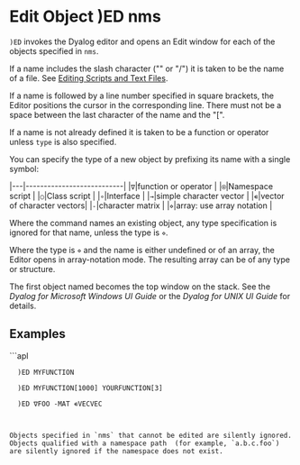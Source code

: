 




<h1 class="heading"><span class="name">Edit Object</span> <span class="command">)ED nms</span></h1>

`)ED` invokes the Dyalog editor and opens an Edit window for each of the objects specified in `nms`.

If a name includes the slash character  ("\" or "/") it is taken to be the name of a file. See [Editing Scripts and Text Files](../../../windows-ui-guide/editing-scripts-and-text-files).

If a name is followed by a line number specified in square brackets, the Editor positions the cursor in the corresponding line. There must not be a space between the last character of the name and the "[".

If a name is not already defined it is taken to be a function or operator unless `type` is also specified.

You can specify the type of a new object by prefixing its name with a single symbol:

|---|---------------------------|
|`∇`|function or operator       |
|`⍟`|Namespace script           |
|`○`|Class script               |
|`∘`|Interface                  |
|`→`|simple character vector    |
|`∊`|vector of character vectors|
|`-`|character matrix           |
|`⋄`|array: use array notation  |

Where the command names an existing object, any type specification is ignored for that name, unless the type is `⋄`.

Where the type is  `⋄` and the name is either undefined or of an array, the Editor opens in array-notation mode.
The resulting array can be of any type or structure.


The first object named becomes the top window on the stack.
See the *Dyalog for Microsoft Windows UI Guide* or the *Dyalog for UNIX UI Guide* for details.


<h2 class="example">Examples</h2>
```apl

      )ED MYFUNCTION

      )ED MYFUNCTION[1000] YOURFUNCTION[3]

      )ED ∇FOO -MAT ∊VECVEC

```


Objects specified in `nms` that cannot be edited are silently ignored. Objects qualified with a namespace path  (for example, `a.b.c.foo`) are silently ignored if the namespace does not exist.




